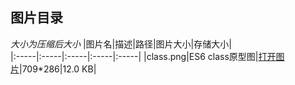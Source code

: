 ## 图片目录
*大小为压缩后大小*
|图片名|描述|路径|图片大小|存储大小|  
|:-----|:-----|:-----|:-----|:-----|
|class.png|ES6 class原型图|[打开图片](https://raw.githubusercontent.com/yangasia/Image-serve/master/myself/class_compress.png)|709*286|12.0 KB|